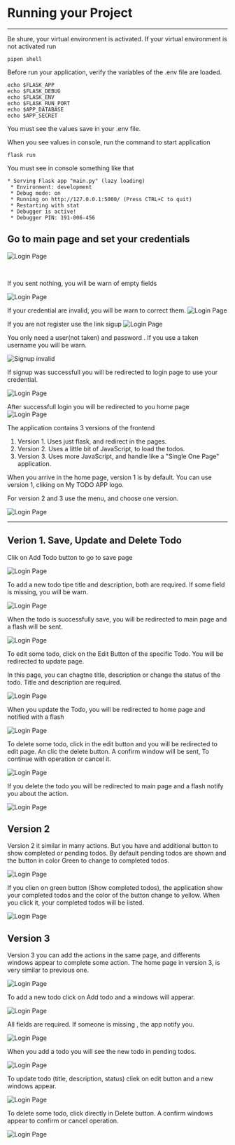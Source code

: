 # Running your Project
---

Be shure, your virtual environment is activated. If your virtual environment is not activated run 
```
pipen shell
```




Before run your application, verify the variables of the .env file are loaded. 


```
echo $FLASK_APP
echo $FLASK_DEBUG
echo $FLASK_ENV
echo $FLASK_RUN_PORT
echo $APP_DATABASE
echo $APP_SECRET
```

You must see the values save in your .env file.


When you see values in console,  run the command to start application
```
flask run
```

You must see in console something like that

```
* Serving Flask app "main.py" (lazy loading)
 * Environment: development
 * Debug mode: on
 * Running on http://127.0.0.1:5000/ (Press CTRL+C to quit)
 * Restarting with stat
 * Debugger is active!
 * Debugger PIN: 191-006-456

```

## Go to main page and set your credentials

<img src="images/Login.JPG"
     alt="Login Page" with="100px" />



<br/>

If you sent nothing, you will be warn of empty fields 


<img src="images/Login_error.JPG"
     alt="Login Page" />


If your credential are invalid, you will be warn to correct them.
<img src="images/Login_invalid.JPG"
     alt="Login Page" />


If you are not register use the link sigup
<img src="images/Signup.JPG"
     alt="Login Page"/>


You only need a user(not taken) and password .
If you use a taken username you will be warn.

<img src="images/Signup_invalid.JPG"
     alt="Signup invalid"/>

If signup was successfull you will be redirected to login page to use your credential.

<img src="images/Login.JPG"
     alt="Login Page"/>


After successfull login you will be redirected to you home page
<img src="images/MainPage.JPG"
     alt="Login Page" />



The application contains 3 versions of the frontend

1. Version 1. Uses just flask, and redirect in the pages.
2. Version 2. Uses a little bit of JavaScript, to load the todos. 
3. Version 3. Uses more JavaScript, and handle like a "Single One Page" application.

When you arrive in the home page, version 1 is by default. You can use version 1, cliking on My TODO APP logo.

For version 2 and 3 use the menu, and choose one version.

<img src="images/Menu.JPG"
     alt="Login Page" />


---

## Verion 1. Save, Update and Delete Todo


Clik on Add Todo button to go to save page

<img src="images/Save.JPG"
     alt="Login Page" />


To add a new todo tipe title and description, both are required. If some field is missing, you will be warn.

<img src="images/Save_error.JPG"
     alt="Login Page" />


When the todo is successfully save, you will be redirected to main page and a flash will be sent.

<img src="images/Save_success.JPG"
     alt="Login Page" />


To edit  some todo, click on the Edit Button of the specific Todo. You will be redirected to update page.

In this page, you can chagtne title, description or change the status of the todo. Title and description are required.

<img src="images/Update.JPG"
     alt="Login Page" />


When you update the Todo, you will be redirected to home page and notified with a flash

<img src="images/Update_success.JPG"
     alt="Login Page" />


To delete some todo, click in the edit button  and you will be redirected to edit page. An clic the delete button. A confirm window will be sent, To continue with operation or cancel it.

<img src="images/delete_todo.JPG"
     alt="Login Page" />


If you delete the todo you will be redirected to main page and a flash notify you about the action.

<img src="images/delete_success.JPG"
     alt="Login Page" />


## Version 2
Version 2 it similar in many actions. But you have and additional button to show completed or pending todos. By default pending todos are shown and the button in color Green to change to completed todos. 

<img src="images/V2_todo.JPG"
     alt="Login Page" />

If you clien on green button (Show completed todos), the application show your completed todos and the color of the button change to yellow. When you click it, your completed todos will be listed.


<img src="images/V2_completed.JPG"
     alt="Login Page" />


## Version 3

Version 3 you can add the actions in the same page, and differents windows appear to complete some action.
The home page in version 3, is very similar to previous one.

<img src="images/V3_todo.JPG"
     alt="Login Page" with="100px" />


To add a new todo click on Add todo and a windows will apperar. 

<img src="images/V3_save.JPG"
     alt="Login Page" />


All fields are required. If someone is missing , the app notify you.

<img src="images/V3_save_error.JPG"
     alt="Login Page"   />

When you add a todo you will see the new todo in pending todos.

<img src="images/V3_save_success.JPG"
     alt="Login Page" />


To update todo (title, description, status) cliek on edit button and a new windows appear.

<img src="images/V3_update.JPG"
     alt="Login Page" />


To delete some todo, click directly in Delete button. A confirm windows appear to confirm or cancel operation.

<img src="images/V3_delete.JPG"
     alt="Login Page" />
